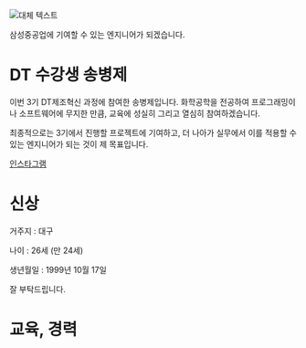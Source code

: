 ![대체 텍스트]([image_url.png](https://mypetlife.co.kr/150519/))

삼성중공업에 기여할 수 있는 엔지니어가 되겠습니다.

# DT 수강생 송병제

이번 3기 DT제조혁신 과정에 참여한 송병제입니다. 화학공학을 전공하여 프로그래밍이나 소프트웨어에 무지한 만큼, 교육에 성실히 그리고 열심히 참여하겠습니다.

최종적으로는 3기에서 진행할 프로젝트에 기여하고, 더 나아가 실무에서 이를 적용할 수 있는 엔지니어가 되는 것이 제 목표입니다.


[인스타그램](instagram.com)

# 신상

거주지 : 대구

나이 : 26세 (만 24세)

생년월일 : 1999년 10월 17일

잘 부탁드립니다.

# 교육, 경력

